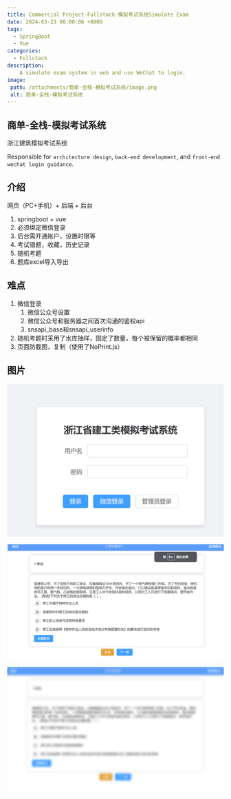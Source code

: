 ```yaml
---
title: Commercial Project-Fullstack-模拟考试系统Simulate Exam
date: 2024-03-23 00:00:06 +0800
tags:
  - SpringBoot
  - Vue
categories:
  - Fullstack
description: 
    A simulate exam system in web and use WeChat to login.
image:
 path: /attachments/商单-全栈-模拟考试系统/image.png
 alt: 商单-全栈-模拟考试系统
---
```


## 商单-全栈-模拟考试系统

浙江建筑模拟考试系统

Responsible for `architecture design`, `back-end development`, and `front-end wechat login guidance`.

## 介绍

网页（PC+手机）+ 后端 + 后台

1. springboot + vue
2. 必须绑定微信登录
3. 后台需开通账户，设置时限等
4. 考试错题，收藏，历史记录
5. 随机考题
6. 题库excel导入导出

## 难点
1. 微信登录
   1. 微信公众号设置
   2. 微信公众号和服务器之间首次沟通的鉴权api
   3. snsapi_base和snsapi_userinfo
2. 随机考题时采用了水库抽样，固定了数量，每个被保留的概率都相同
3. 页面防截图，复制（使用了NoPrint.js）

## 图片

![alt text](/attachments/商单-全栈-模拟考试系统/image.png)

![alt text](/attachments/商单-全栈-模拟考试系统/image-1.png)

![alt text](/attachments/商单-全栈-模拟考试系统/image-2.png)